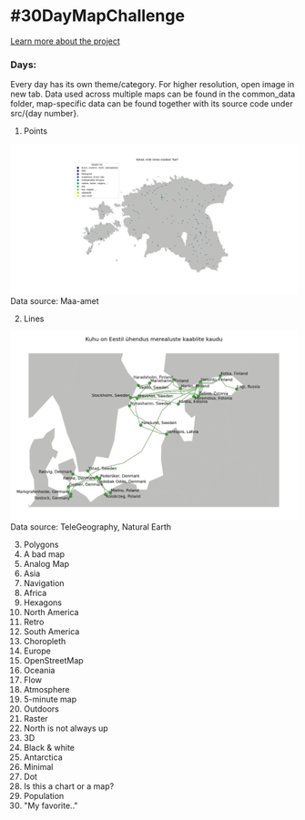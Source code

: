 # \#30DayMapChallenge

[Learn more about the project](https://30daymapchallenge.com/)


### Days:
Every day has its own theme/category. For higher resolution, open image in new tab. Data used across multiple maps can be found in the common_data folder, map-specific data can be found together with its source code under src/{day number}.

1. Points

![Karlid](src/1/result.png)
Data source: Maa-amet

2. Lines

![Kaablid](src/2/result.png)
Data source: TeleGeography, Natural Earth

3. Polygons
4. A bad map
5. Analog Map
6. Asia
7. Navigation
8. Africa
9. Hexagons
10. North America
11. Retro
12. South America
13. Choropleth
14. Europe
15. OpenStreetMap
16. Oceania
17. Flow
18. Atmosphere
19. 5-minute map
20. Outdoors
21. Raster
22. North is not always up
23. 3D
24. Black & white
25. Antarctica
26. Minimal
27. Dot
28. Is this a chart or a map?
29. Population
30. "My favorite.."